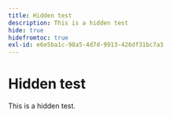 ```yaml
---
title: Hidden test
description: This is a hidden test
hide: true
hidefromtoc: true
exl-id: e6e5ba1c-98a5-4d7d-9913-426df31bc7a3
---
```

# Hidden test

This is a hidden test.

